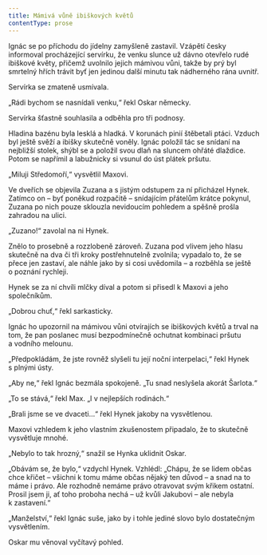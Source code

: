 ```yaml
---
title: Mámivá vůně ibiškových květů
contentType: prose
---
```


Ignác se po příchodu do jídelny zamyšleně zastavil. Vzápětí česky informoval procházející servírku, že venku slunce už dávno otevřelo rudé ibiškové květy, přičemž uvolnilo jejich mámivou vůni, takže by prý byl smrtelný hřích trávit byť jen jedinou další minutu tak nádherného rána uvnitř.

  

Servírka se zmateně usmívala.

„Rádi bychom se nasnídali venku,“ řekl Oskar německy.

Servírka šťastně souhlasila a odběhla pro tři podnosy.

Hladina bazénu byla lesklá a hladká. V korunách pinií štěbetali ptáci. Vzduch byl ještě svěží a ibišky skutečně voněly. Ignác položil tác se snídaní na nejbližší stolek, shýbl se a položil svou dlaň na sluncem ohřáté dlaždice. Potom se napřímil a labužnicky si vsunul do úst plátek pršutu.

„Miluji Středomoří,“ vysvětlil Maxovi.

Ve dveřích se objevila Zuzana a s jistým odstupem za ní přicházel Hynek. Zatímco on – byť poněkud rozpačitě – snídajícím přátelům krátce pokynul, Zuzana po nich pouze sklouzla nevidoucím pohledem a spěšně prošla zahradou na ulici.

„Zuzano!“ zavolal na ni Hynek.

Znělo to prosebně a rozzlobeně zároveň. Zuzana pod vlivem jeho hlasu skutečně na dva či tři kroky postřehnutelně zvolnila; vypadalo to, že se přece jen zastaví, ale náhle jako by si cosi uvědomila – a rozběhla se ještě o poznání rychleji.

Hynek se za ní chvíli mlčky díval a potom si přisedl k Maxovi a jeho společníkům.

„Dobrou chuť,“ řekl sarkasticky.

Ignác ho upozornil na mámivou vůni otvírajích se ibiškových květů a trval na tom, že pan poslanec musí bezpodmínečně ochutnat kombinaci pršutu a vodního melounu.

„Předpokládám, že jste rovněž slyšeli tu její noční interpelaci,“ řekl Hynek s plnými ústy.

„Aby ne,“ řekl Ignác bezmála spokojeně. „Tu snad neslyšela akorát Šarlota.“

„To se stává,“ řekl Max. „I v nejlepších rodinách.“

„Brali jsme se ve dvaceti…“ řekl Hynek jakoby na vysvětlenou.

Maxovi vzhledem k jeho vlastním zkušenostem připadalo, že to skutečně vysvětluje mnohé.

„Nebylo to tak hrozný,“ snažil se Hynka uklidnit Oskar.

„Obávám se, že bylo,“ vzdychl Hynek. Vzhlédl: „Chápu, že se lidem občas chce křičet – všichni k tomu máme občas nějaký ten důvod – a snad na to máme i právo. Ale rozhodně nemáme právo otravovat svým křikem ostatní. Prosil jsem ji, ať toho proboha nechá – už kvůli Jakubovi – ale nebyla k zastavení.“

„Manželství,“ řekl Ignác suše, jako by i tohle jediné slovo bylo dostatečným vysvětlením.

Oskar mu věnoval vyčítavý pohled.
